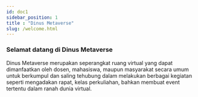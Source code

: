 ```yaml
---
id: doc1
sidebar_position: 1
title : "Dinus Metaverse"
slug: /welcome.html
---
```


### Selamat datang di Dinus Metaverse

Dinus Metaverse merupakan seperangkat ruang virtual yang dapat dimanfaatkan oleh dosen, mahasiswa, maupun masyarakat secara umum untuk berkumpul dan saling tehubung dalam melakukan berbagai kegiatan seperti mengadakan rapat, kelas perkuliahan, bahkan membuat event tertentu dalam ranah dunia virtual.